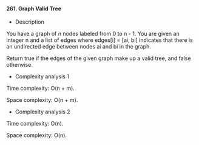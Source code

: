 #### 261. Graph Valid Tree

* Description

You have a graph of n nodes labeled from 0 to n - 1. You are given an integer n and a list of edges where edges[i] = [ai, bi] indicates that there is an undirected edge between nodes ai and bi in the graph.

Return true if the edges of the given graph make up a valid tree, and false otherwise.

* Complexity analysis 1

Time complexity: O(n + m).

Space complexity: O(n + m).

* Complexity analysis 2

Time complexity: O(n).

Space complexity: O(n).
